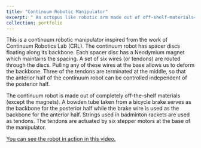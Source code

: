 ```yaml
---
title: "Continuum Robotic Manipulator"
excerpt: " An octopus like robotic arm made out of off-shelf-materials<br/><img src='/images/continuum_robot1.png'>"
collection: portfolio
---
```


This is a continuum robotic manipulator inspired from the work of Continuum Robotics Lab (CRL). The continuum robot has spacer discs floating along its backbone. Each spacer disc has a Neodymium magnet which maintains the spacing. A set of six wires (or tendons) are routed through the discs. Pulling any of these wires at the base allows us to deform the backbone. Three of the tendons are terminated at the middle, so that the anterior half of the continuum robot can be controlled independent of the posterior half.

The continuum robot is made out of completely off-the-shelf materials (except the magnets). A bowden tube taken from a bicycle brake serves as the backbone for the posterior half while the brake wire is used as the backbone for the anterior half. Strings used in badminton rackets are used as tendons. The tendons are actuated by six stepper motors at the base of the manipulator.

[You can see the robot in action in this video.](https://drive.google.com/file/d/1feProsE9lU3IGCTaomJ5AEXh-7v6A4kt/view?usp=drive_link)
